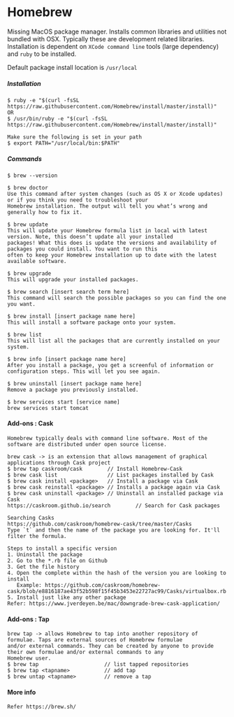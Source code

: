 # Homebrew

Missing MacOS package manager. Installs common libraries and utilities not bundled with OSX. Typically these are development related libraries. Installation is dependent on `XCode command line` tools \(large dependency\) and `ruby` to be installed.

Default package install location is `/usr/local`

##### Installation

```
$ ruby -e "$(curl -fsSL https://raw.githubusercontent.com/Homebrew/install/master/install)"
OR
$ /usr/bin/ruby -e "$(curl -fsSL https://raw.githubusercontent.com/Homebrew/install/master/install)"

Make sure the following is set in your path
$ export PATH="/usr/local/bin:$PATH"
```

##### Commands

```
$ brew --version

$ brew doctor
Use this command after system changes (such as OS X or Xcode updates) or if you think you need to troubleshoot your
Homebrew installation. The output will tell you what’s wrong and generally how to fix it.

$ brew update
This will update your Homebrew formula list in local with latest version. Note, this doesn’t update all your installed
packages! What this does is update the versions and availability of packages you could install. You want to run this
often to keep your Homebrew installation up to date with the latest available software.

$ brew upgrade
This will upgrade your installed packages.

$ brew search [insert search term here]
This command will search the possible packages so you can find the one you want.

$ brew install [insert package name here]
This will install a software package onto your system.

$ brew list
This will list all the packages that are currently installed on your system.

$ brew info [insert package name here]
After you install a package, you get a screenful of information or configuration steps. This will let you see again.

$ brew uninstall [insert package name here]
Remove a package you previously installed.

$ brew services start [service name]
brew services start tomcat
```

#### Add-ons : Cask

    Homebrew typically deals with command line software. Most of the software are distributed under open source license.

    brew cask -> is an extension that allows management of graphical applications through Cask project
    $ brew tap caskroom/cask        // Install Homebrew-Cask
    $ brew cask list                // List packages installed by Cask
    $ brew cask install <package>   // Install a package via Cask
    $ brew cask reinstall <package> // Installs a package again via Cask
    $ brew cask uninstall <package> // Uninstall an installed package via Cask
    https://caskroom.github.io/search        // Search for Cask packages

    Searching Casks
    https://github.com/caskroom/homebrew-cask/tree/master/Casks
    Type `t` and then the name of the package you are looking for. It'll filter the formula.

    Steps to install a specific version
    1. Uninstall the package
    2. Go to the *.rb file on Github
    3. Get the file history
    4. Open the complete within the hash of the version you are looking to install
       Example: https://github.com/caskroom/homebrew-cask/blob/e8816187ae43f52b598f15f45b3453e22727ac99/Casks/virtualbox.rb
    5. Install just like any other package
    Refer: https://www.jverdeyen.be/mac/downgrade-brew-cask-application/

#### Add-ons : Tap

```
brew tap -> allows Homebrew to tap into another repository of formulae. Taps are external sources of Homebrew formulae
and/or external commands. They can be created by anyone to provide their own formulae and/or external commands to any
Homebrew user.
$ brew tap                     // list tapped repositories
$ brew tap <tapname>           // add tap
$ brew untap <tapname>         // remove a tap
```

#### More info

```
Refer https://brew.sh/
```



